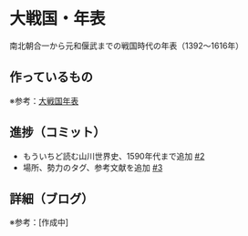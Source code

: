 # 大戦国・年表

南北朝合一から元和偃武までの戦国時代の年表（1392〜1616年）

## 作っているもの

※参考：[大戦国年表](https://dai-sengoku-nenpyo.vercel.app/)

## 進捗（コミット）

- もういちど読む山川世界史、1590年代まで追加 [#2](https://github.com/ryo-i/dai-sengoku-nenpyo/issues/2)
- 場所、勢力のタグ、参考文献を追加 [#3](https://github.com/ryo-i/dai-sengoku-nenpyo/issues/3)

## 詳細（ブログ）

※参考：[作成中]